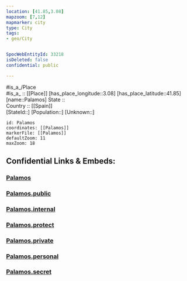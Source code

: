 ```yaml
---
location: [41.85,3.08] 
mapzoom: [7,12] 
mapmarker: city 
type: City
tags:
- geo/City


SpocWebEntityId: 33218
isDeleted: false
confidential: public

---
```

#is_a_/Place  
#is_a_ :: [[Place]] 
[has_place_longitude::3.08] 
[has_place_latitude::41.85] 
[name::Palamos] 
State ::  
Country :: [[Spain]]  
[StateId::] 
[Population::] 
[Unknown::] 


```leaflet
id: Palamos
coordinates: [[Palamos]] 
markerFile: [[Palamos]] 
defaultZoom: 11 
maxZoom: 18
```


## Confidential Links & Embeds: 

### [Palamos](/_Standards/Earth/Continent/Europe/Europe~South/Spain/Provinces~Spain/Catalunya/counties~Cataluña/Gerona.Province/cities~Girona/Palamos.md) 

### [Palamos.public](/_public/Earth/Continent/Europe/Europe~South/Spain/Provinces~Spain/Catalunya/counties~Cataluña/Gerona.Province/cities~Girona/Palamos.public.md) 

### [Palamos.internal](/_internal/Earth/Continent/Europe/Europe~South/Spain/Provinces~Spain/Catalunya/counties~Cataluña/Gerona.Province/cities~Girona/Palamos.internal.md) 

### [Palamos.protect](/_protect/Earth/Continent/Europe/Europe~South/Spain/Provinces~Spain/Catalunya/counties~Cataluña/Gerona.Province/cities~Girona/Palamos.protect.md) 

### [Palamos.private](/_private/Earth/Continent/Europe/Europe~South/Spain/Provinces~Spain/Catalunya/counties~Cataluña/Gerona.Province/cities~Girona/Palamos.private.md) 

### [Palamos.personal](/_personal/Earth/Continent/Europe/Europe~South/Spain/Provinces~Spain/Catalunya/counties~Cataluña/Gerona.Province/cities~Girona/Palamos.personal.md) 

### [Palamos.secret](/_secret/Earth/Continent/Europe/Europe~South/Spain/Provinces~Spain/Catalunya/counties~Cataluña/Gerona.Province/cities~Girona/Palamos.secret.md)

